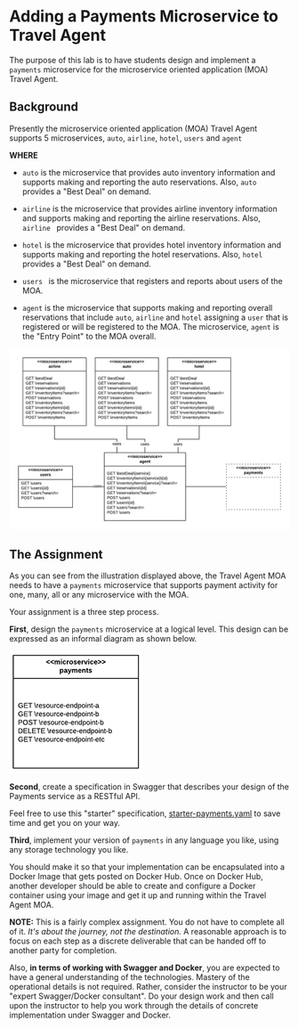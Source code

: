 # Adding a Payments Microservice to Travel Agent

The purpose of this lab is to have students design and implement a `payments` microservice for the microservice oriented application (MOA) Travel Agent.

## Background

Presently the microservice oriented application (MOA) Travel Agent supports 5 microservices, `auto`, `airline`, `hotel`, `users` and `agent`

**WHERE**

* `auto` is the microservice that provides auto inventory information and supports making and reporting the auto reservations. Also, `auto` provides a "Best Deal" on demand.

* `airline` is the microservice that provides airline inventory information and supports making and reporting the airline reservations. Also, `airline ` provides a "Best Deal" on demand.

* `hotel` is the microservice that provides hotel inventory information and supports making and reporting the hotel reservations. Also, `hotel ` provides a "Best Deal" on demand.

* `users ` is the microservice that registers and reports about users of the MOA. 

* `agent` is the microservice that supports making and reporting overall reservations that include `auto`, `airline` and `hotel` assigning a `user` that is registered or will be registered to the MOA. The microservice, `agent` is the "Entry Point" to the MOA overall.

![ta-payments](./images/ta-payments-01.png)

## The Assignment

As you can see from the illustration displayed above, the Travel Agent MOA needs to have a `payments` microservice that supports payment activity for one, many, all or any microservice with the MOA.

Your assignment is a three step process.

**First**, design the `payments` microservice at a logical level. This design can be expressed as an informal diagram as shown below.

![ta-payments](./images/ta-payments-02.png)

**Second**, create a specification in Swagger that describes your design of the Payments service as a RESTful API.

Feel free to use this "starter" specification, [starter-payments.yaml](starter-payments.yaml) to save time and get you on your way.

**Third**, implement your version of `payments` in any language you like, using any storage technology you like. 

You should make it so that your implementation can be encapsulated into a Docker Image that gets posted on Docker Hub. Once on Docker Hub, another developer should be able to create and configure a Docker container using your image and get it up and running within the Travel Agent MOA.

**NOTE:** This is a fairly complex assignment. You do not have to complete all of it. _It's about the journey, not the destination._ A reasonable approach is to focus on each step as a discrete deliverable that can be handed off to another party for completion.

Also, **in terms of working with Swagger and Docker**, you are expected to have a general understanding of the technologies. Mastery of the operational details is not required. Rather, consider the instructor to be your "expert Swagger/Docker consultant". Do your design work and then call upon the instructor to help you work through the details of concrete implementation under Swagger and Docker.